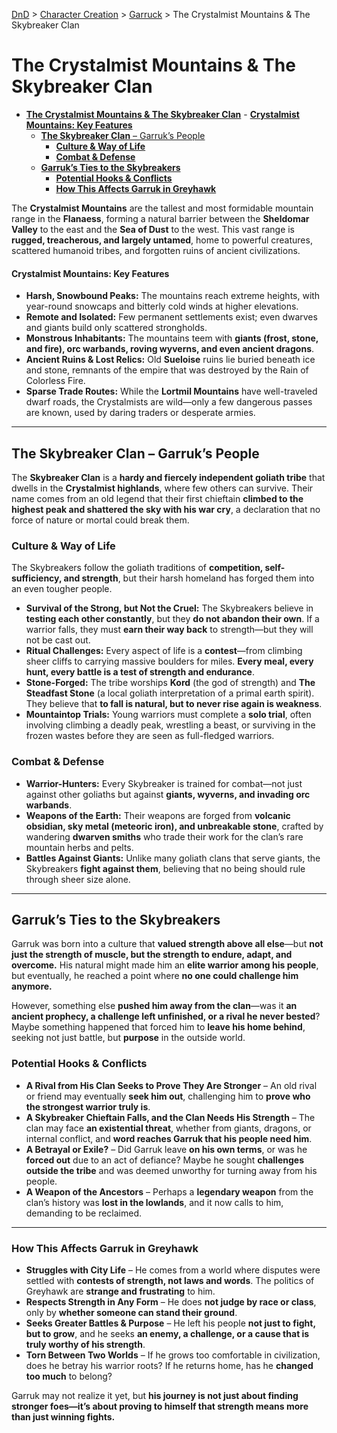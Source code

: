 [DnD](../../readme.md) > [Character Creation](../../character-creation.md) > [Garruck](./DnD_2024_PC_Barbarian_Male.md) > The Crystalmist Mountains & The Skybreaker Clan

# **The Crystalmist Mountains & The Skybreaker Clan**

- [**The Crystalmist Mountains \& The Skybreaker Clan**](#the-crystalmist-mountains--the-skybreaker-clan) - [**Crystalmist Mountains: Key Features**](#crystalmist-mountains-key-features)
  - [**The Skybreaker Clan** – Garruk’s People](#the-skybreaker-clan--garruks-people)
    - [**Culture \& Way of Life**](#culture--way-of-life)
    - [**Combat \& Defense**](#combat--defense)
  - [**Garruk’s Ties to the Skybreakers**](#garruks-ties-to-the-skybreakers)
    - [**Potential Hooks \& Conflicts**](#potential-hooks--conflicts)
    - [**How This Affects Garruk in Greyhawk**](#how-this-affects-garruk-in-greyhawk)

The **Crystalmist Mountains** are the tallest and most formidable mountain range in the **Flanaess**, forming a natural barrier between the **Sheldomar Valley** to the east and the **Sea of Dust** to the west. This vast range is **rugged, treacherous, and largely untamed**, home to powerful creatures, scattered humanoid tribes, and forgotten ruins of ancient civilizations.

#### **Crystalmist Mountains: Key Features**

- **Harsh, Snowbound Peaks:** The mountains reach extreme heights, with year-round snowcaps and bitterly cold winds at higher elevations.
- **Remote and Isolated:** Few permanent settlements exist; even dwarves and giants build only scattered strongholds.
- **Monstrous Inhabitants:** The mountains teem with **giants (frost, stone, and fire), orc warbands, roving wyverns, and even ancient dragons**.
- **Ancient Ruins & Lost Relics:** Old **Sueloise** ruins lie buried beneath ice and stone, remnants of the empire that was destroyed by the Rain of Colorless Fire.
- **Sparse Trade Routes:** While the **Lortmil Mountains** have well-traveled dwarf roads, the Crystalmists are wild—only a few dangerous passes are known, used by daring traders or desperate armies.

---

## **The Skybreaker Clan** – Garruk’s People

The **Skybreaker Clan** is a **hardy and fiercely independent goliath tribe** that dwells in the **Crystalmist highlands**, where few others can survive. Their name comes from an old legend that their first chieftain **climbed to the highest peak and shattered the sky with his war cry**, a declaration that no force of nature or mortal could break them.

### **Culture & Way of Life**

The Skybreakers follow the goliath traditions of **competition, self-sufficiency, and strength**, but their harsh homeland has forged them into an even tougher people.

- **Survival of the Strong, but Not the Cruel:** The Skybreakers believe in **testing each other constantly**, but they **do not abandon their own**. If a warrior falls, they must **earn their way back** to strength—but they will not be cast out.
- **Ritual Challenges:** Every aspect of life is a **contest**—from climbing sheer cliffs to carrying massive boulders for miles. **Every meal, every hunt, every battle is a test of strength and endurance**.
- **Stone-Forged:** The tribe worships **Kord** (the god of strength) and **The Steadfast Stone** (a local goliath interpretation of a primal earth spirit). They believe that **to fall is natural, but to never rise again is weakness**.
- **Mountaintop Trials:** Young warriors must complete a **solo trial**, often involving climbing a deadly peak, wrestling a beast, or surviving in the frozen wastes before they are seen as full-fledged warriors.

### **Combat & Defense**

- **Warrior-Hunters:** Every Skybreaker is trained for combat—not just against other goliaths but against **giants, wyverns, and invading orc warbands**.
- **Weapons of the Earth:** Their weapons are forged from **volcanic obsidian, sky metal (meteoric iron), and unbreakable stone**, crafted by wandering **dwarven smiths** who trade their work for the clan’s rare mountain herbs and pelts.
- **Battles Against Giants:** Unlike many goliath clans that serve giants, the Skybreakers **fight against them**, believing that no being should rule through sheer size alone.

---

## **Garruk’s Ties to the Skybreakers**

Garruk was born into a culture that **valued strength above all else**—but **not just the strength of muscle, but the strength to endure, adapt, and overcome.** His natural might made him an **elite warrior among his people**, but eventually, he reached a point where **no one could challenge him anymore.**

However, something else **pushed him away from the clan**—was it **an ancient prophecy, a challenge left unfinished, or a rival he never bested**? Maybe something happened that forced him to **leave his home behind**, seeking not just battle, but **purpose** in the outside world.

### **Potential Hooks & Conflicts**

- **A Rival from His Clan Seeks to Prove They Are Stronger** – An old rival or friend may eventually **seek him out**, challenging him to **prove who the strongest warrior truly is**.
- **A Skybreaker Chieftain Falls, and the Clan Needs His Strength** – The clan may face **an existential threat**, whether from giants, dragons, or internal conflict, and **word reaches Garruk that his people need him**.
- **A Betrayal or Exile?** – Did Garruk leave **on his own terms**, or was he **forced out** due to an act of defiance? Maybe he sought **challenges outside the tribe** and was deemed unworthy for turning away from his people.
- **A Weapon of the Ancestors** – Perhaps a **legendary weapon** from the clan’s history was **lost in the lowlands**, and it now calls to him, demanding to be reclaimed.

---

### **How This Affects Garruk in Greyhawk**

- **Struggles with City Life** – He comes from a world where disputes were settled with **contests of strength, not laws and words**. The politics of Greyhawk are **strange and frustrating** to him.
- **Respects Strength in Any Form** – He does **not judge by race or class**, only by **whether someone can stand their ground**.
- **Seeks Greater Battles & Purpose** – He left his people **not just to fight, but to grow**, and he seeks **an enemy, a challenge, or a cause that is truly worthy of his strength**.
- **Torn Between Two Worlds** – If he grows too comfortable in civilization, does he betray his warrior roots? If he returns home, has he **changed too much** to belong?

Garruk may not realize it yet, but **his journey is not just about finding stronger foes—it’s about proving to himself that strength means more than just winning fights.**
